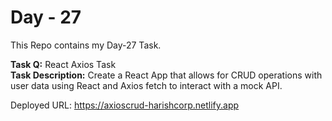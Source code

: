 # Day - 27

This Repo contains my Day-27 Task.

<b>Task Q:</b> React Axios Task
<br>
<b>Task Description:</b>
Create a React App that allows for CRUD operations with user data using React and Axios fetch to interact with a mock API.

Deployed URL: https://axioscrud-harishcorp.netlify.app
